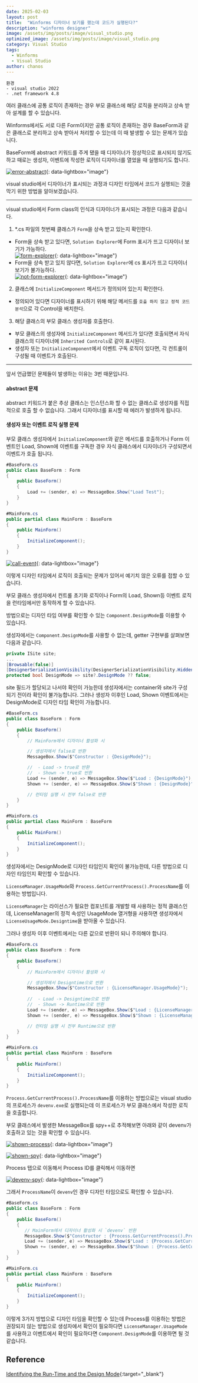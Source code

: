 ```yaml
---
date: 2025-02-03
layout: post
title:  "Winforms 디자이너 보기를 했는데 코드가 실행된다?"
description: "winforms designer"
image: /assets/img/posts/image/visual_studio.png
optimized_image: /assets/img/posts/image/visual_studio.png
category: Visual Studio
tags:
  - Winforms
  - Visual Studio
author: chanos
---
```


```
환경
- visual studio 2022
- .net framework 4.8
```

여러 클래스에 공통 로직이 존재하는 경우 부모 클래스에 해당 로직을 분리하고 상속 받아 설계를 할 수 있습니다.

Winforms에서도 서로 다른 Form이지만 공통 로직이 존재하는 경우 BaseForm과 같은 클래스로 분리하고 상속 받아서 처리할 수 있는데 이 때 발생할 수 있는 문제가 있습니다.

BaseForm에 abstract 키워드를 주게 됐을 때 디자이너가 정상적으로 표시되지 않기도 하고 때로는 생성자, 이벤트에 작성한 로직이 디자이너를 열었을 때 실행되기도 합니다.

[![error-abstract](/assets/img/posts/2025-02-03/error-abstract.png)](/assets/img/posts/2025-02-03/error-abstract.png){: data-lightbox="image"}

visual studio에서 디자이너가 표시되는 과정과 디자인 타임에서 코드가 실행되는 것을 막기 위한 방법을 알아보겠습니다.

---

visual studio에서 Form class의 인식과 디자이너가 표시되는 과정은 다음과 같습니다.

1. *.cs 파일의 첫번째 클래스가 `Form`을 상속 받고 있는지 확인한다.
  - Form을 상속 받고 있다면, `Solution Explorer`에 Form 표시가 뜨고 디자이너 보기가 가능하다.  
  [![form-explorer](/assets/img/posts/2025-02-03/form-explorer.png)](/assets/img/posts/2025-02-03/form-explorer.png){: data-lightbox="image"}
  - Form을 상속 받고 있지 않다면, `Solution Explorer`에 cs 표시가 뜨고 디자이너 보기가 불가능하다.  
  [![not-form-explorer](/assets/img/posts/2025-02-03/not-form-explorer.png)](/assets/img/posts/2025-02-03/not-form-explorer.png){: data-lightbox="image"}

2. 클래스에 `InitializeComponent` 메서드가 정의되어 있는지 확인한다.
  - 정의되어 있다면 디자이너를 표시하기 위해 해당 메서드를 `호출 하지 않고 정적 코드 분석`으로 각 Control을 배치한다.

3. 해당 클래스의 부모 클래스 생성자를 호출한다.
  - 부모 클래스의 생성자에 `InitializeComponent` 메서드가 있다면 호출되면서 자식 클래스의 디자이너에 `Inherited Controls`로 같이 표시된다.
  - 생성자 또는 `InitializeComponent`에서 이벤트 구독 로직이 있다면, 각 컨트롤이 구성될 때 이벤트가 호출된다.

  ---

앞서 언급했던 문제들이 발생하는 이유는 3번 때문입니다.

#### abstract 문제
abstract 키워드가 붙은 추상 클래스는 인스턴스화 할 수 없는 클래스로 생성자를 직접적으로 호출 할 수 없습니다. 그래서 디자이너를 표시할 때 에러가 발생하게 됩니다.

#### 생성자 또는 이벤트 로직 실행 문제
부모 클래스 생성자에서 `InitializeComponent`와 같은 메서드를 호출하거나 Form 이벤트인 Load, Shown에 이벤트를 구독한 경우 자식 클래스에서 디자이너가 구성되면서 이벤트가 호출 됩니다.

```cs
#BaseForm.cs
public class BaseForm : Form
{
    public BaseForm()
    {
        Load += (sender, e) => MessageBox.Show("Load Test");
    }
}

#MainForm.cs
public partial class MainForm : BaseForm
{
    public MainForm()
    {
        InitializeComponent();
    }
}
```

[![call-event](/assets/img/posts/2025-02-03/call-event.png)](/assets/img/posts/2025-02-03/call-event.png){: data-lightbox="image"}

이렇게 디자인 타임에서 로직이 호출되는 문제가 있어서 예기치 않은 오류를 접할 수 있습니다.  

부모 클래스 생성자에서 컨트롤 초기화 로직이나 Form의 Load, Shown등 이벤트 로직을 런타임에서만 동작하게 할 수 있습니다.

방법으로는 디자인 타임 여부를 확인할 수 있는 `Component.DesignMode`를 이용할 수 있습니다.

생성자에서는 `Component.DesignMode`를 사용할 수 없는데, getter 구현부를 살펴보면 다음과 같습니다.

```cs
private ISite site;
...
[Browsable(false)]
[DesignerSerializationVisibility(DesignerSerializationVisibility.Hidden)]
protected bool DesignMode => site?.DesignMode ?? false;
```

site 필드가 할당되고 나서야 확인이 가능한데 생성자에서는 container와 site가 구성되기 전이라 확인이 불가능합니다. 그러나 생성자 이후인 Load, Shown 이벤트에서는 DesignMode로 디자인 타임 확인이 가능합니다.

```cs
#BaseForm.cs
public class BaseForm : Form
{
    public BaseForm()
    {        
        // MainForm에서 디자이너 활성화 시

        // 생성자에서 false로 반환
        MessageBox.Show($"Constructor : {DesignMode}");

        //  - Load -> true로 반환
        //  - Shown -> true로 반환     
        Load += (sender, e) => MessageBox.Show($"Load : {DesignMode}");
        Shown += (sender, e) => MessageBox.Show($"Shown : {DesignMode}");        

        // 런타임 실행 시 전부 false로 반환
    }
}

#MainForm.cs
public partial class MainForm : BaseForm
{
    public MainForm()
    {
        InitializeComponent();
    }
}
```

생성자에서는 DesignMode로 디자인 타임인지 확인이 불가능한데, 다른 방법으로 디자인 타임인지 확인할 수 있습니다.

`LicenseManager.UsageMode`와 `Process.GetCurrentProcess().ProcessName`를 이용하는 방법입니다.

`LicenseManager`는 라이선스가 필요한 컴포넌트를 개발할 때 사용하는 정적 클래스인데, LicenseManager의 정적 속성인 UsageMode 열거형을 사용하면 생성자에서 `LicenseUsageMode.Designtime`을 받아올 수 있습니다.

그러나 생성자 이후 이벤트에서는 다른 값으로 반환이 되니 주의해야 합니다.

```cs
#BaseForm.cs
public class BaseForm : Form
{
    public BaseForm()
    { 
        // MainForm에서 디자이너 활성화 시

        // 생성자에서 Designtime으로 반환
        MessageBox.Show($"Constructor : {LicenseManager.UsageMode}");
              
        //  - Load -> Designtime으로 반환
        //  - Shown -> Runtime으로 반환        
        Load += (sender, e) => MessageBox.Show($"Load : {LicenseManager.UsageMode}");
        Shown += (sender, e) => MessageBox.Show($"Shown : {LicenseManager.UsageMode}");

        // 런타임 실행 시 전부 Runtime으로 반환
    }
}

#MainForm.cs
public partial class MainForm : BaseForm
{
    public MainForm()
    {
        InitializeComponent();
    }
}
```

`Process.GetCurrentProcess().ProcessName`를 이용하는 방법으로는 visual studio의 프로세스가 `devenv.exe`로 실행되는데 이 프로세스가 부모 클래스에서 작성한 로직을 호출합니다.

부모 클래스에서 발생한 MessageBox를 spy++로 추적해보면 아래와 같이 devenv가 호출하고 있는 것을 확인할 수 있습니다.

[![shown-process](/assets/img/posts/2025-02-03/shown-process.png)](/assets/img/posts/2025-02-03/shown-process.png){: data-lightbox="image"}

[![shown-spy](/assets/img/posts/2025-02-03/shown-spy.png)](/assets/img/posts/2025-02-03/shown-spy.png){: data-lightbox="image"}

Process 탭으로 이동해서 Process ID를 클릭해서 이동하면

[![devenv-spy](/assets/img/posts/2025-02-03/devenv-spy.png)](/assets/img/posts/2025-02-03/devenv-spy.png){: data-lightbox="image"}

그래서 `ProcessName`이 `devenv`인 경우 디자인 타임으로도 확인할 수 있습니다.

```cs
#BaseForm.cs
public class BaseForm : Form
{
    public BaseForm()
    {        
       // MainForm에서 디자이너 활성화 시 `devenv` 반환
       MessageBox.Show($"Constructor : {Process.GetCurrentProcess().ProcessName}");
       Load += (sender, e) => MessageBox.Show($"Load : {Process.GetCurrentProcess().ProcessName}");
       Shown += (sender, e) => MessageBox.Show($"Shown : {Process.GetCurrentProcess().ProcessName}");
    }
}

#MainForm.cs
public partial class MainForm : BaseForm
{
    public MainForm()
    {
        InitializeComponent();
    }
}
```

이렇게 3가지 방법으로 디자인 타임을 확인할 수 있는데 Process를 이용하는 방법은 권장되지 않는 방법으로 생성자에서 확인이 필요하다면 `LicenseManager.UsageMode`를 사용하고 이벤트에서 확인이 필요하다면 `Component.DesignMode`를 이용하면 될 것 같습니다.

## Reference

[Identifying the Run-Time and the Design Mode](https://dotnetfacts.blogspot.com/2009/01/identifying-run-time-and-design-mode.html){:target="_blank"} 